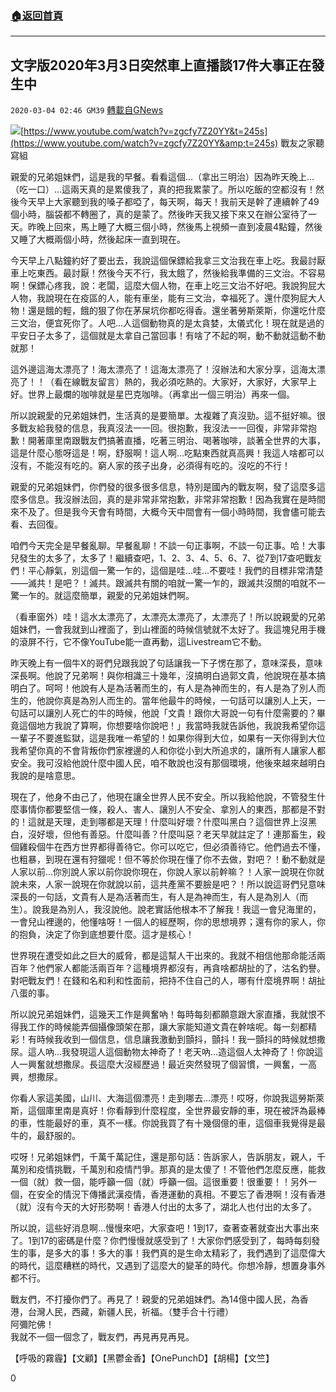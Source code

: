 ###  [:house:返回首頁](https://github.com/ourhimalayas/txt)
---

## 文字版2020年3月3日突然車上直播談17件大事正在發生中
`2020-03-04 02:46 GM39` [轉載自GNews](https://gnews.org/zh-hant/130854/)

![](https://s3-ap-northeast-1.amazonaws.com/news.guo.offload.media/wp-content/uploads/2020/03/03111851/19fe00052a936d7dfb47.jpg)[https://www.youtube.com/watch?v=zgcfy7Z20YY&t=245s](https://www.youtube.com/watch?v=zgcfy7Z20YY&amp;t=245s)
戰友之家聽寫組

親愛的兄弟姐妹們，這是我的早餐。看看這個…（拿出三明治）因為昨天晚上…（吃一口）…這兩天真的是累傻我了，真的把我累蒙了。所以吃飯的空都沒有！然後今天早上大家聽到我的嗓子都啞了，每天啊，每天！我前天是幹了連續幹了49個小時，腦袋都不轉圈了，真的是蒙了。然後昨天我又接下來又在辦公室待了一天。昨晚上回來，馬上睡了大概三個小時，然後馬上視頻一直到凌晨4點鐘，然後又睡了大概兩個小時，然後起床一直到現在。

今天早上八點鐘約好了要出去，我說這個保鏢給我拿三文治我在車上吃。我最討厭車上吃東西。最討厭！然後今天不行，我太餓了，然後給我準備的三文治。不容易啊！保鏢心疼我，說：老闆，這麼大個人物，在車上吃三文治不好吧。我說狗屁大人物，我說現在在疫區的人，能有車坐，能有三文治，幸福死了。還什麼狗屁大人物！還是餓的輕，餓的狠了你在茅屎坑你都吃得香。還坐著勞斯萊斯，你還吃什麼三文治，便宜死你了。人吧…人這個動物真的是太貪婪，太儀式化！現在就是過的平安日子太多了，這個就是太拿自己當回事！有啥了不起的啊，動不動就這動不動就那！

這外邊這海太漂亮了！海太漂亮了！這海太漂亮了！沒辦法和大家分享，這海太漂亮了！！（看在線戰友留言）熱的，我必須吃熱的。大家好，大家好，大家早上好。世界上最爛的咖啡就是星巴克咖啡。（再拿出一個三明治）再來一個。

所以說親愛的兄弟姐妹們，生活真的是要簡單。太複雜了真沒勁。這不挺好嘛。很多戰友給我發的信息，我真沒法一一回。很抱歉，我沒法一一回復，非常非常抱歉！開著庫里南跟戰友們搞著直播，吃著三明治、喝著咖啡，談著全世界的大事，這是什麼心態呀這是！啊，舒服啊！這人啊…吃點東西就真高興！我這人啥都可以沒有，不能沒有吃的。窮人家的孩子出身，必須得有吃的。沒吃的不行！

親愛的兄弟姐妹們，你們發的很多很多信息，特別是國內的戰友啊，發了這麼多這麼多信息。我沒辦法回，真的是非常非常抱歉，非常非常抱歉！因為我實在是時間來不及了。但是我今天會有時間，大概今天中間會有一個小時時間，我會儘可能去看、去回復。

咱們今天完全是早餐亂聊。早餐亂聊！不談一句正事啊，不談一句正事。哈！大事兒發生的太多了，太多了！繼續查吧，1、2、3、4、5、6、7、從7到17查吧戰友們！平心靜氣，別這個一驚一乍的，這個是哇…哇…不要哇！我們的目標非常清楚——滅共！是吧？！滅共。跟滅共有關的咱就一驚一乍的，跟滅共沒關的咱就不一驚一乍的。就這麼簡單，親愛的兄弟姐妹們啊。

（看車窗外）哇！這水太漂亮了，太漂亮太漂亮了，太漂亮了！所以說親愛的兄弟姐妹們，一會我就到山裡面了，到山裡面的時候信號就不太好了。我這塊兒用手機的滾屏不行，它不像YouTube能一直再動，這Livestream它不動。

昨天晚上有一個牛X的哥們兒跟我說了句話讓我一下子愣在那了，意味深長，意味深長啊。他說了兄弟啊！與你相識三十幾年，沒搞明白過郭文貴，他說現在基本搞明白了。呵呵！他說有人是為活著而生的，有人是為神而生的，有人是為了別人而生的，他說你真是為別人而生的。當年他最牛的時候，一句話可以讓別人上天，一句話可以讓別人死亡的牛的時候，他說「文貴！跟你大哥說一句有什麼需要的？畢竟這個地方我說了算啊，你想要啥你說吧！」我當時我就告訴他，我說我希望你這一輩子不要進監獄，這是我唯一希望的！如果你得到大位，如果有一天你得到大位我希望你真的不會背叛你們家裡邊的人和你從小到大所追求的，讓所有人讓家人都安全。我可沒給他說什麼中國人民，咱不敢說也沒有那個環境，他後來越來越明白我說的是啥意思。

現在了，他身不由己了，他現在讓全世界人民不安全。所以我給他說，不管發生什麼事情你都要堅信一條，殺人、害人、讓別人不安全、拿別人的東西，那都是不對的！這就是天理，走到哪都是天理！什麼叫好壞？什麼叫黑白？這個世界上沒黑白，沒好壞，但他有善惡。什麼叫善？什麼叫惡？老天早就註定了！連那畜生，殺個雞殺個牛在西方世界都得善待它。你可以吃它，但必須善待它。他們過去不懂，也粗暴，到現在還有狩獵呢！但不等於你現在懂了你不去做，對吧？！動不動就是人家以前…你別說人家以前你說你現在，你說人家以前幹嘛？！人家一說現在你就說未來，人家一說現在你就說以前，這共產黨不要臉是吧？！所以說這哥們兒意味深長的一句話，文貴有人是為活著而生，有人是為神而生，有人是為別人（而生）。說我是為別人，我沒說他。說老實話他根本不了解我！我這一會兒海里的，一會兒山裡邊的，他懂啥呀！一個人的經歷啊，你的思想境界；還有你的家人，你的抱負，決定了你到底想要什麼。這才是核心！

世界現在遭受如此之巨大的威脅，都是這幫人干出來的。我就不相信他那命能活兩百年？他們家人都能活兩百年？這種境界都沒有，再貪啥都胡扯的了，沽名釣譽。對吧戰友們！在錢和名和利和性面前，把持不住自己的人，哪有什麼境界啊！胡扯八蛋的事。

所以說兄弟姐妹們，這幾天工作是興奮吶！每時每刻都願意跟大家直播，我就恨不得我工作的時候能弄個攝像頭架在那，讓大家能知道文貴在幹啥呢。每一刻都精彩！有時候我收到一個信息，信息讓我激動到顫抖，顫抖！我一顫抖的時候就想撒尿。這人吶…我發現這人這個動物太神奇了！老天吶…造這個人太神奇了！你說這人一興奮就想撒尿。長這麼大沒經歷過！最近突然發現了個習慣，一興奮，一高興，想撒尿。

你看人家這美國，山川、大海這個漂亮！走到哪去…漂亮！哎呀，你說我這勞斯萊斯，這個庫里南是真好！你看靜到什麼程度，全世界最安靜的車，現在被評為最棒的車，性能最好的車，真不一樣。你說我買了有十幾個億的車，這個車我覺得是最牛的，最舒服的。

哎呀！兄弟姐妹們，千萬千萬記住，還是那句話：告訴家人，告訴朋友，親人，千萬別和疫情挑戰，千萬別和疫情鬥爭。那真的是太傻了！不管他們怎麼反應，能救一個（就）救一個，能呼籲一個（就）呼籲一個。這很重要！很重要！！另外一個，在安全的情況下傳播武漢疫情，香港運動的真相。不要忘了香港啊！沒有香港（就）沒有今天的大好形勢啊！香港人付出的太多了，湖北人也付出的太多了。

所以說，這些好消息啊…慢慢來吧，大家查吧！1到17，查著查著就查出大事出來了。1到17的密碼是什麼？你們慢慢就感受到了！大家你們感受到了，每時每刻發生的事，是多大的事！多大的事！我們真的是生命太精彩了，我們遇到了這麼偉大的時代，這麼糟糕的時代，又遇到了這麼大的變革的時代。你想冷靜，想置身事外都不行。

戰友們，不打擾你們了。再見了！親愛的兄弟姐妹們。為14億中國人民，為香港，台灣人民，西藏，新疆人民，祈福。（雙手合十行禮）
<br>阿彌陀佛！
<br>我就不一個一個念了，戰友們，再見再見再見。

【呼吸的霧霾】【文顧】【黑鬱金香】【OnePunchD】【胡楊】【文竺】

0

